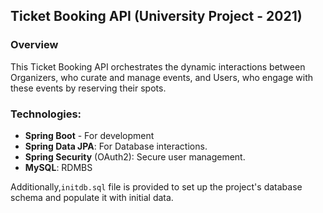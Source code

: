 ## Ticket Booking API (University Project - 2021)

### Overview
This Ticket Booking API orchestrates the dynamic interactions between Organizers, who curate and manage events, and Users, who engage with these events by reserving their spots.

### Technologies:
- **Spring Boot** - For development
- **Spring Data JPA**: For Database interactions.
- **Spring Security** (OAuth2): Secure user management.
- **MySQL**: RDMBS

Additionally,`initdb.sql` file is provided to set up the project's database schema and populate it with initial data.
